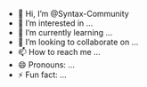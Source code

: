 - 👋 Hi, I’m @Syntax-Community
- 👀 I’m interested in ...
- 🌱 I’m currently learning ...
- 💞️ I’m looking to collaborate on ...
- 📫 How to reach me ...
- 😄 Pronouns: ...
- ⚡ Fun fact: ...

<!---
Syntax-Community/Syntax-Community is a ✨ special ✨ repository because its `README.md` (this file) appears on your GitHub profile.
You can click the Preview link to take a look at your changes.
--->
